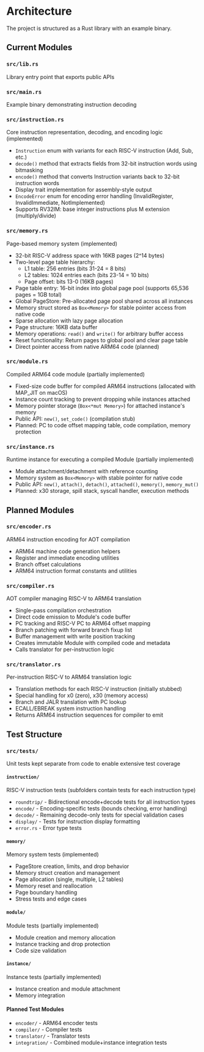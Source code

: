 # Architecture

The project is structured as a Rust library with an example binary.

## Current Modules

### `src/lib.rs`
Library entry point that exports public APIs

### `src/main.rs`
Example binary demonstrating instruction decoding

### `src/instruction.rs`
Core instruction representation, decoding, and encoding logic (implemented)
- `Instruction` enum with variants for each RISC-V instruction (Add, Sub, etc.)
- `decode()` method that extracts fields from 32-bit instruction words using bitmasking
- `encode()` method that converts Instruction variants back to 32-bit instruction words
- Display trait implementation for assembly-style output
- `EncodeError` enum for encoding error handling (InvalidRegister, InvalidImmediate, NotImplemented)
- Supports RV32IM: base integer instructions plus M extension (multiply/divide)

### `src/memory.rs`
Page-based memory system (implemented)
- 32-bit RISC-V address space with 16KB pages (2^14 bytes)
- Two-level page table hierarchy:
  - L1 table: 256 entries (bits 31-24 = 8 bits)
  - L2 tables: 1024 entries each (bits 23-14 = 10 bits)
  - Page offset: bits 13-0 (16KB pages)
- Page table entry: 16-bit index into global page pool (supports 65,536 pages = 1GB total)
- Global PageStore: Pre-allocated page pool shared across all instances
- Memory struct stored as `Box<Memory>` for stable pointer access from native code
- Sparse allocation with lazy page allocation
- Page structure: 16KB data buffer
- Memory operations: `read()` and `write()` for arbitrary buffer access
- Reset functionality: Return pages to global pool and clear page table
- Direct pointer access from native ARM64 code (planned)

### `src/module.rs`
Compiled ARM64 code module (partially implemented)
- Fixed-size code buffer for compiled ARM64 instructions (allocated with MAP_JIT on macOS)
- Instance count tracking to prevent dropping while instances attached
- Memory pointer storage (`Box<*mut Memory>`) for attached instance's memory
- Public API: `new()`, `set_code()` (compilation stub)
- Planned: PC to code offset mapping table, code compilation, memory protection

### `src/instance.rs`
Runtime instance for executing a compiled Module (partially implemented)
- Module attachment/detachment with reference counting
- Memory system as `Box<Memory>` with stable pointer for native code
- Public API: `new()`, `attach()`, `detach()`, `attached()`, `memory()`, `memory_mut()`
- Planned: x30 storage, spill stack, syscall handler, execution methods

## Planned Modules

### `src/encoder.rs`
ARM64 instruction encoding for AOT compilation
- ARM64 machine code generation helpers
- Register and immediate encoding utilities
- Branch offset calculations
- ARM64 instruction format constants and utilities

### `src/compiler.rs`
AOT compiler managing RISC-V to ARM64 translation
- Single-pass compilation orchestration
- Direct code emission to Module's code buffer
- PC tracking and RISC-V PC to ARM64 offset mapping
- Branch patching with forward branch fixup list
- Buffer management with write position tracking
- Creates immutable Module with compiled code and metadata
- Calls translator for per-instruction logic

### `src/translator.rs`
Per-instruction RISC-V to ARM64 translation logic
- Translation methods for each RISC-V instruction (initially stubbed)
- Special handling for x0 (zero), x30 (memory access)
- Branch and JALR translation with PC lookup
- ECALL/EBREAK system instruction handling
- Returns ARM64 instruction sequences for compiler to emit




## Test Structure

### `src/tests/`
Unit tests kept separate from code to enable extensive test coverage

#### `instruction/`
RISC-V instruction tests (subfolders contain tests for each instruction type)
- `roundtrip/` - Bidirectional encode+decode tests for all instruction types
- `encode/` - Encoding-specific tests (bounds checking, error handling)
- `decode/` - Remaining decode-only tests for special validation cases
- `display/` - Tests for instruction display formatting
- `error.rs` - Error type tests

#### `memory/`
Memory system tests (implemented)
- PageStore creation, limits, and drop behavior
- Memory struct creation and management
- Page allocation (single, multiple, L2 tables)
- Memory reset and reallocation
- Page boundary handling
- Stress tests and edge cases

#### `module/`
Module tests (partially implemented)
- Module creation and memory allocation
- Instance tracking and drop protection
- Code size validation

#### `instance/`
Instance tests (partially implemented)
- Instance creation and module attachment
- Memory integration

#### Planned Test Modules
- `encoder/` - ARM64 encoder tests
- `compiler/` - Compiler tests
- `translator/` - Translator tests
- `integration/` - Combined module+instance integration tests